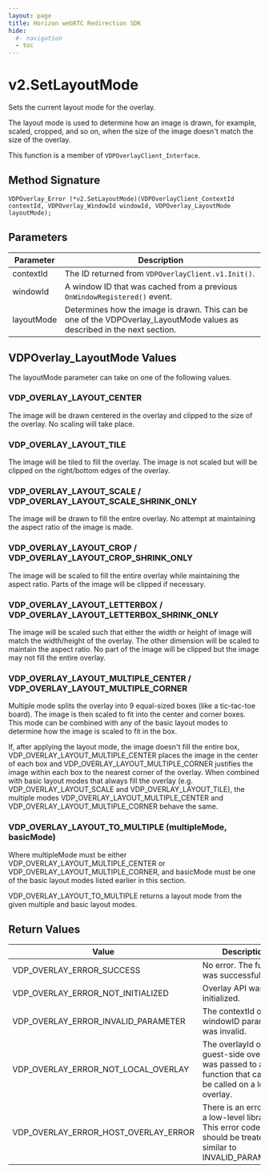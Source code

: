 ```yaml
---
layout: page
title: Horizon webRTC Redirection SDK
hide:
  #- navigation
  - toc
---
```

# v2.SetLayoutMode

Sets the current layout mode for the overlay.

The layout mode is used to determine how an image is drawn, for example, scaled, cropped, and so on, when the size of the image doesn't match the size of the overlay.

This function is a member of `VDPOverlayClient_Interface`.

## Method Signature
```
VDPOverlay_Error (*v2.SetLayoutMode)(VDPOverlayClient_ContextId contextId, VDPOverlay_WindowId windowId, VDPOverlay_LayoutMode layoutMode);
```

## Parameters

| Parameter | Description |
| --------- | ----------- |
| contextId | The ID returned from `VDPOverlayClient.v1.Init()`. |
| windowId | A window ID that was cached from a previous `OnWindowRegistered()` event. |
| layoutMode | Determines how the image is drawn. This can be one of the VDPOverlay_LayoutMode values as described in the next section. |

## VDPOverlay_LayoutMode Values

The layoutMode parameter can take on one of the following values.

### VDP_OVERLAY_LAYOUT_CENTER

The image will be drawn centered in the overlay and clipped to the size of the overlay. No scaling will take place.

### VDP_OVERLAY_LAYOUT_TILE

The image will be tiled to fill the overlay. The image is not scaled but will be clipped on the right/bottom edges of the overlay.

### VDP_OVERLAY_LAYOUT_SCALE / VDP_OVERLAY_LAYOUT_SCALE_SHRINK_ONLY

The image will be drawn to fill the entire overlay. No attempt at maintaining the aspect ratio of the image is made.

### VDP_OVERLAY_LAYOUT_CROP / VDP_OVERLAY_LAYOUT_CROP_SHRINK_ONLY

The image will be scaled to fill the entire overlay while maintaining the aspect ratio. Parts of the image will be clipped if necessary.

### VDP_OVERLAY_LAYOUT_LETTERBOX / VDP_OVERLAY_LAYOUT_LETTERBOX_SHRINK_ONLY

The image will be scaled such that either the width or height of image will match the width/height of the overlay. The other dimension will be scaled to maintain the aspect ratio. No part of the image will be clipped but the image may not fill the entire overlay.

### VDP_OVERLAY_LAYOUT_MULTIPLE_CENTER / VDP_OVERLAY_LAYOUT_MULTIPLE_CORNER

Multiple mode splits the overlay into 9 equal-sized boxes (like a tic-tac-toe board). The image is then scaled to fit into the center and corner boxes. This mode can be combined with any of the basic layout modes to determine how the image is scaled to fit in the box.

If, after applying the layout mode, the image doesn't fill the entire box, 
VDP_OVERLAY_LAYOUT_MULTIPLE_CENTER places the image in the center of each box and 
VDP_OVERLAY_LAYOUT_MULTIPLE_CORNER justifies the image within each box to the nearest corner of the overlay. When combined with basic layout modes that always fill the overlay (e.g. 
VDP_OVERLAY_LAYOUT_SCALE and VDP_OVERLAY_LAYOUT_TILE), the multiple modes 
VDP_OVERLAY_LAYOUT_MULTIPLE_CENTER and VDP_OVERLAY_LAYOUT_MULTIPLE_CORNER behave the same.

### VDP_OVERLAY_LAYOUT_TO_MULTIPLE (multipleMode, basicMode)

Where multipleMode must be either VDP_OVERLAY_LAYOUT_MULTIPLE_CENTER or 
VDP_OVERLAY_LAYOUT_MULTIPLE_CORNER, and basicMode must be one of the basic layout modes listed earlier in this section.

VDP_OVERLAY_LAYOUT_TO_MULTIPLE returns a layout mode from the given multiple and basic layout modes.

## Return Values

| Value | Description |
| ----- | ----------- |
| VDP_OVERLAY_ERROR_SUCCESS | No error. The function was successful. |
| VDP_OVERLAY_ERROR_NOT_INITIALIZED	| Overlay API was not initialized. |
| VDP_OVERLAY_ERROR_INVALID_PARAMETER | The contextId or windowID parameter was invalid. |
| VDP_OVERLAY_ERROR_NOT_LOCAL_OVERLAY | The overlayId of a guest-side overlay was passed to a function that can only be called on a local overlay. |
| VDP_OVERLAY_ERROR_HOST_OVERLAY_ERROR | There is an error with a low-level library. This error code should be treated as similar to INVALID_PARAMETER. |

